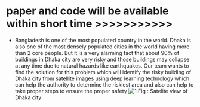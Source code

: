 # paper and code will be available within short time  >>>>>>>>>>>
- Bangladesh is one of the most populated country in the world. Dhaka is also one of the most densely populated cities in the world having more than 2 core people. But it is a very alarming fact that about 90% of buildings in Dhaka city are very risky and those buildings may collapse at any time due to natural hazards like earthquakes. Our team wants to find the solution for this problem which will identify the risky building of Dhaka city from satellite images using deep learning technology which can help the authority to determine the riskiest area and also can help to take proper steps to ensure the proper safety
![1](https://user-images.githubusercontent.com/33355278/152190221-7811f7a2-9bd6-494d-8f05-a757b2456c57.jpg)
                     Fig : Satelite view of Dhaka city 
